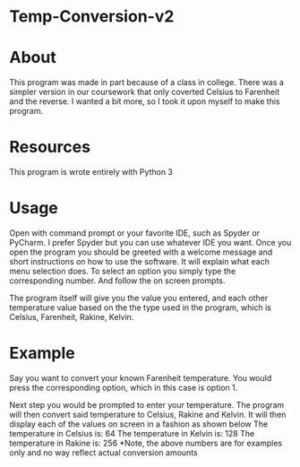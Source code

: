 # Temp-Conversion-v2

# About
This program was made in part because of a class in college. There was a simpler version in our coursework that only coverted Celsius to Farenheit and the reverse. I wanted a bit more, so I took it upon myself to make this program.

# Resources
This program is wrote entirely with Python 3

# Usage
Open with command prompt or your favorite IDE, such as Spyder or PyCharm. I prefer Spyder but you can use whatever IDE you want. 
Once you open the program you should be greeted with a welcome message and short instructions on how to use the software. It will explain what each menu selection does. To select an option you simply type the corresponding number. And follow the on screen prompts.

The program itself will give you the value you entered, and each other temperature value based on the the type used in the program, which is Celsius, Farenheit, Rakine, Kelvin.

# Example

Say you want to convert your known Farenheit temperature. You would press the corresponding option, which in this case is option 1. 

Next step you would be prompted to enter your temperature. 
The program will then convert said temperature to Celsius, Rakine and Kelvin.
It will then display each of the values on screen in a fashion as shown below
 The temperature in Celsius is: 64
 The temperature in Kelvin is: 128
 The temperature in Rakine is: 256
 *Note, the above numbers are for examples only and no way reflect actual conversion amounts